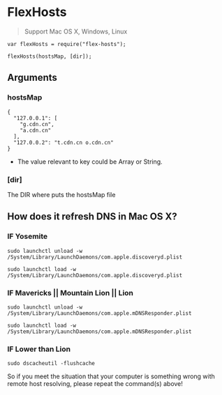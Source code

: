 # FlexHosts

> Support Mac OS X, Windows, Linux

```
var flexHosts = require("flex-hosts");

flexHosts(hostsMap, [dir]);
```

## Arguments

### hostsMap

```
{
  "127.0.0.1": [
    "g.cdn.cn",
    "a.cdn.cn"
  ],
  "127.0.0.2": "t.cdn.cn o.cdn.cn"
}
```

* The value relevant to key could be Array or String.

### [dir]

The DIR where puts the hostsMap file


## How does it refresh DNS in Mac OS X?

### IF Yosemite
```
sudo launchctl unload -w /System/Library/LaunchDaemons/com.apple.discoveryd.plist

sudo launchctl load -w /System/Library/LaunchDaemons/com.apple.discoveryd.plist
```

### IF Mavericks || Mountain Lion || Lion
```
sudo launchctl unload -w /System/Library/LaunchDaemons/com.apple.mDNSResponder.plist

sudo launchctl load -w /System/Library/LaunchDaemons/com.apple.mDNSResponder.plist
```

### IF Lower than Lion
```
sudo dscacheutil -flushcache
```

So if you meet the situation that your computer is something wrong with remote host resolving, please repeat the command(s) above!
